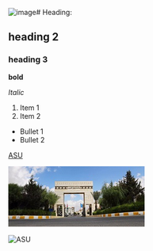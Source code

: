 ![image](https://github.com/SadeelAboalrub/SDD/assets/93833983/61250995-090b-4104-b334-8943e5b7a65a)# Heading:
## heading 2
### heading 3
**bold**


_Italic_
1. Item 1
2. Item 2
- Bullet 1
- Bullet 2

[ASU](https://www.asu.edu.jo/en/Pages/default.aspx)

![ASU](Doc/images/asu.png)

![ASU](https://www.google.com/imgres?imgurl=https%3A%2F%2Flookaside.fbsbx.com%2Flookaside%2Fcrawler%2Fmedia%2F%3Fmedia_id%3D100064541896478&tbnid=O_bHJMR_rSGUjM&vet=12ahUKEwi5vv7n3M-CAxW9nv0HHd2FBUEQMygAegQIARBL..i&imgrefurl=https%3A%2F%2Fwww.facebook.com%2FASPUJordan%2F&docid=Gq3AgjC1A_joYM&w=1667&h=1667&q=applied%20science%20university&ved=2ahUKEwi5vv7n3M-CAxW9nv0HHd2FBUEQMygAegQIARBL.jpg)


